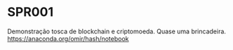 # SPR001
Demonstração tosca de blockchain e criptomoeda. Quase uma brincadeira.
https://anaconda.org/omir/hash/notebook
